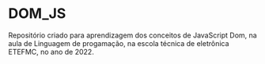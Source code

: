 # DOM_JS
Repositório criado para aprendizagem dos conceitos de JavaScript Dom, na aula de Linguagem de progamação, na escola técnica de eletrônica ETEFMC, no ano de 2022.
